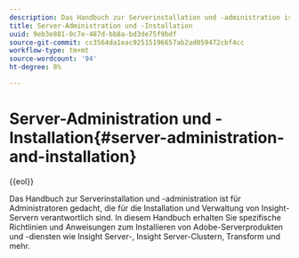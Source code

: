```yaml
---
description: Das Handbuch zur Serverinstallation und -administration ist für Administratoren gedacht, die für die Installation und Verwaltung von Insight-Servern verantwortlich sind. In diesem Handbuch erhalten Sie spezifische Richtlinien und Anweisungen zum Installieren von Adobe-Serverprodukten und -diensten wie Insight Server-, Insight Server-Clustern, Transform und mehr.
title: Server-Administration und -Installation
uuid: 9eb3e881-0c7e-487d-bb8a-bd3de75f9bdf
source-git-commit: cc3564da1eac92515196657ab2ad059472cbf4cc
workflow-type: tm+mt
source-wordcount: '94'
ht-degree: 8%

---
```


# Server-Administration und -Installation{#server-administration-and-installation}

{{eol}}

Das Handbuch zur Serverinstallation und -administration ist für Administratoren gedacht, die für die Installation und Verwaltung von Insight-Servern verantwortlich sind. In diesem Handbuch erhalten Sie spezifische Richtlinien und Anweisungen zum Installieren von Adobe-Serverprodukten und -diensten wie Insight Server-, Insight Server-Clustern, Transform und mehr.

